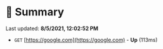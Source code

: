 # 📖 Summary
Last updated: **8/5/2021, 12:02:52 PM**

- `GET` [https://google.com](https://google.com) - **Up** (113ms)
